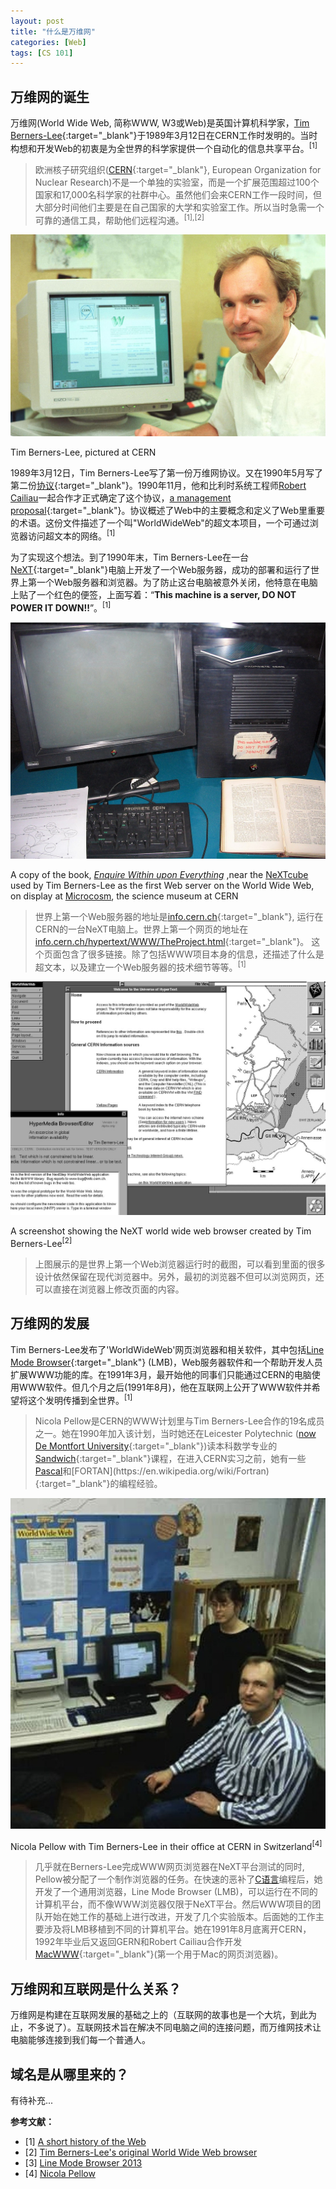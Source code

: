 ```yaml
---
layout: post
title: "什么是万维网"
categories: [Web]
tags: [CS 101]
---
```


## 万维网的诞生

万维网(World Wide Web, 简称WWW, W3或Web)是英国计算机科学家，[Tim Berners-Lee](https://en.wikipedia.org/wiki/Tim_Berners-Lee){:target="_blank"}于1989年3月12日在CERN工作时发明的。当时构想和开发Web的初衷是为全世界的科学家提供一个自动化的信息共享平台。<sup>[1]</sup>
> 欧洲核子研究组织([CERN](https://en.wikipedia.org/wiki/CERN){:target="_blank"}, European Organization for Nuclear Research)不是一个单独的实验室，而是一个扩展范围超过100个国家和17,000名科学家的社群中心。虽然他们会来CERN工作一段时间，但大部分时间他们主要是在自己国家的大学和实验室工作。所以当时急需一个可靠的通信工具，帮助他们远程沟通。<sup>[1],[2]</sup>

![](/assets/images/9407011_31-A4-at-144-dpi.jpg "Tim Berners-Lee, pictured at CERN")
<figcaption>Tim Berners-Lee, pictured at CERN</figcaption>

1989年3月12日，Tim Berners-Lee写了第一份万维网协议。又在1990年5月写了第二份[协议](http://cds.cern.ch/record/369245/files/dd-89-001.pdf){:target="_blank"}。1990年11月，他和比利时系统工程师[Robert Cailiau](https://en.wikipedia.org/wiki/Robert_Cailliau)一起合作才正式确定了这个协议，[a management proposal](http://cds.cern.ch/record/2639699/files/Proposal_Nov-1990.pdf){:target="_blank"}。协议概述了Web中的主要概念和定义了Web里重要的术语。这份文件描述了一个叫"WorldWideWeb"的超文本项目，一个可通过浏览器访问超文本的网络。<sup>[1]</sup>

为了实现这个想法。到了1990年末，Tim Berners-Lee在一台[NeXT](https://en.wikipedia.org/wiki/NeXT_Computer){:target="_blank"}电脑上开发了一个Web服务器，成功的部署和运行了世界上第一个Web服务器和浏览器。为了防止这台电脑被意外关闭，他特意在电脑上贴了一个红色的便签，上面写着：“**This machine is a server, DO NOT POWER IT DOWN!!**”。<sup>[1]</sup>

![](/assets/images/1280px-First_Web_Server.jpg)

<figcaption>A copy of the book, <i><a href="https://en.wikipedia.org/wiki/Enquire_Within_upon_Everything" target="_blank">Enquire Within upon Everything</a></i> ,near the <a href="https://en.wikipedia.org/wiki/NeXTcube" target="_blank">NeXTcube</a> used by Tim Berners-Lee as the first Web server on the World Wide Web, on display at <a href='https://en.wikipedia.org/wiki/Microcosm_(CERN) target="_blank"'>Microcosm</a>, the science museum at CERN</figcaption>

>世界上第一个Web服务器的地址是[info.cern.ch](http://info.cern.ch/){:target="_blank"}, 运行在CERN的一台NeXT电脑上。世界上第一个网页的地址在[info.cern.ch/hypertext/WWW/TheProject.html](http://info.cern.ch/hypertext/WWW/TheProject.html){:target="_blank"}。
这个页面包含了很多链接。除了包括WWW项目本身的信息，还描述了什么是超文本，以及建立一个Web服务器的技术细节等等。<sup>[1]</sup>

![](/assets/images/9001001_01-A4-at-144-dpi.jpg)
<figcaption>A screenshot showing the NeXT world wide web browser created by Tim Berners-Lee<sup>[2]</sup></figcaption>

>上图展示的是世界上第一个Web浏览器运行时的截图，可以看到里面的很多设计依然保留在现代浏览器中。另外，最初的浏览器不但可以浏览网页，还可以直接在浏览器上修改页面的内容。

## 万维网的发展

Tim Berners-Lee发布了'WorldWideWeb'网页浏览器和相关软件，其中包括[Line Mode Browser](http://line-mode.cern.ch){:target="_blank"} (LMB)，Web服务器软件和一个帮助开发人员扩展WWW功能的库。在1991年3月，最开始他的同事们只能通过CERN的电脑使用WWW软件。但几个月之后(1991年8月)，他在互联网上公开了WWW软件并希望将这个发明传播到全世界。<sup>[1]</sup>

>Nicola Pellow是CERN的WWW计划里与Tim Berners-Lee合作的19名成员之一。她在1990年加入该计划，当时她还在Leicester Polytechnic ([now De Montfort University](https://en.wikipedia.org/wiki/De_Montfort_University){:target="_blank"})读本科数学专业的[Sandwich](https://en.wikipedia.org/wiki/Sandwich_degree){:target="_blank"}课程，在进入CERN实习之前，她有一些[Pascal](https://en.wikipedia.org/wiki/Pascal_(programming_language))和[FORTAN](https://en.wikipedia.org/wiki/Fortran){:target="_blank"}的编程经验。

![](/assets/images/nicola-and-tim.jpeg)
<figcaption>Nicola Pellow with Tim Berners-Lee in their office at CERN in Switzerland<sup>[4]</sup></figcaption>

>几乎就在Berners-Lee完成WWW网页浏览器在NeXT平台测试的同时, Pellow被分配了一个制作浏览器的任务。在快速的恶补了[C语言](https://en.wikipedia.org/wiki/C_(programming_language){:target="_blank"})编程后，她开发了一个通用浏览器，Line Mode Browser (LMB)，可以运行在不同的计算机平台，而不像WWW浏览器仅限于NeXT平台。然后WWW项目的团队开始在她工作的基础上进行改进，开发了几个实验版本。后面她的工作主要涉及将LMB移植到不同的计算机平台。她在1991年8月底离开CERN，1992年毕业后又返回GERN和Robert Cailiau合作开发[MacWWW](https://en.wikipedia.org/wiki/MacWWW){:target="_blank"}(第一个用于Mac的网页浏览器)。



## 万维网和互联网是什么关系？

万维网是构建在互联网发展的基础之上的（互联网的故事也是一个大坑，到此为止，不多说了）。互联网技术旨在解决不同电脑之间的连接问题，而万维网技术让电脑能够连接到我们每一个普通人。

## 域名是从哪里来的？

有待补充...

**参考文献：**

- [1] [A short history of the Web](https://home.cern/science/computing/birth-web/short-history-web)
- [2] [Tim Berners-Lee's original World Wide Web browser](http://info.cern.ch/NextBrowser.html)
- [3] [Line Mode Browser 2013](http://line-mode.cern.ch)
- [4] [Nicola Pellow](https://en.wikipedia.org/wiki/Nicola_Pellow)